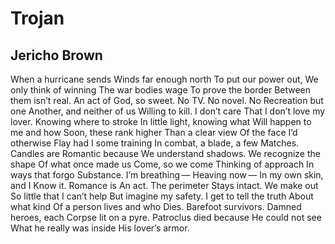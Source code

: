 # Trojan
## Jericho Brown
When a hurricane sends
Winds far enough north
To put our power out,
We only think of winning
The war bodies wage
To prove the border
Between them isn’t real.
An act of God, so sweet.
No TV. No novel. No
Recreation but one
Another, and neither of us
Willing to kill. I don’t care
That I don’t love my lover.
Knowing where to stroke
In little light, knowing what
Will happen to me and how
Soon, these rank higher
Than a clear view
Of the face I’d otherwise
Flay had I some training
In combat, a blade, a few
Matches. Candles are
Romantic because
We understand shadows.
We recognize the shape
Of what once made us
Come, so we come
Thinking of approach
In ways that forgo
Substance. I’m breathing —
Heaving now —
In my own skin, and I
Know it. Romance is
An act. The perimeter
Stays intact. We make out
So little that I can’t help
But imagine my safety.
I get to tell the truth
About what kind
Of a person lives and who
Dies. Barefoot survivors.
Damned heroes, each
Corpse lit on a pyre.
Patroclus died because
He could not see
What he really was inside
His lover’s armor.
